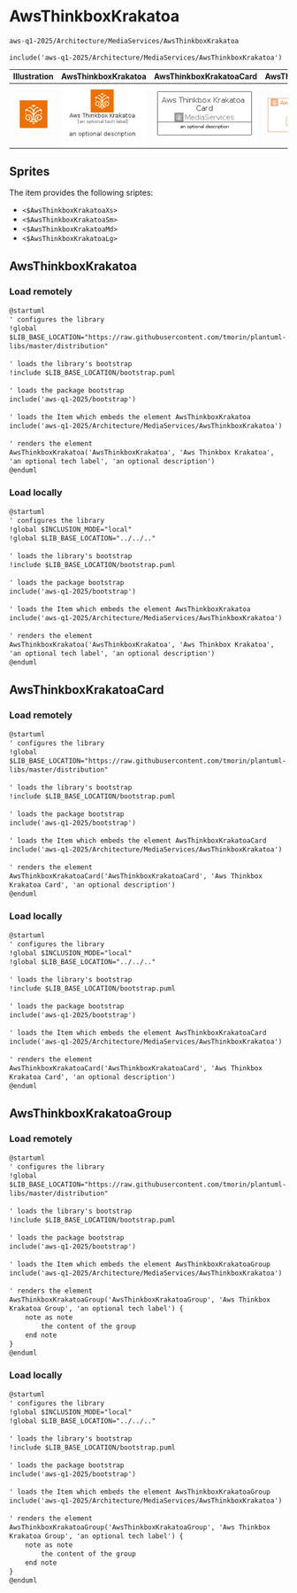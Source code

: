 # AwsThinkboxKrakatoa


```text
aws-q1-2025/Architecture/MediaServices/AwsThinkboxKrakatoa
```

```text
include('aws-q1-2025/Architecture/MediaServices/AwsThinkboxKrakatoa')
```



| Illustration | AwsThinkboxKrakatoa | AwsThinkboxKrakatoaCard | AwsThinkboxKrakatoaGroup |
| :---: | :---: | :---: | :---: |
| ![illustration for Illustration](../../../aws-q1-2025/Architecture/MediaServices/AwsThinkboxKrakatoa.png) | ![illustration for AwsThinkboxKrakatoa](../../../aws-q1-2025/Architecture/MediaServices/AwsThinkboxKrakatoa.Local.png) | ![illustration for AwsThinkboxKrakatoaCard](../../../aws-q1-2025/Architecture/MediaServices/AwsThinkboxKrakatoaCard.Local.png) | ![illustration for AwsThinkboxKrakatoaGroup](../../../aws-q1-2025/Architecture/MediaServices/AwsThinkboxKrakatoaGroup.Local.png) |



## Sprites
The item provides the following sriptes:

- `<$AwsThinkboxKrakatoaXs>`
- `<$AwsThinkboxKrakatoaSm>`
- `<$AwsThinkboxKrakatoaMd>`
- `<$AwsThinkboxKrakatoaLg>`





## AwsThinkboxKrakatoa

### Load remotely
```plantuml
@startuml
' configures the library
!global $LIB_BASE_LOCATION="https://raw.githubusercontent.com/tmorin/plantuml-libs/master/distribution"

' loads the library's bootstrap
!include $LIB_BASE_LOCATION/bootstrap.puml

' loads the package bootstrap
include('aws-q1-2025/bootstrap')

' loads the Item which embeds the element AwsThinkboxKrakatoa
include('aws-q1-2025/Architecture/MediaServices/AwsThinkboxKrakatoa')

' renders the element
AwsThinkboxKrakatoa('AwsThinkboxKrakatoa', 'Aws Thinkbox Krakatoa', 'an optional tech label', 'an optional description')
@enduml
```

### Load locally
```plantuml
@startuml
' configures the library
!global $INCLUSION_MODE="local"
!global $LIB_BASE_LOCATION="../../.."

' loads the library's bootstrap
!include $LIB_BASE_LOCATION/bootstrap.puml

' loads the package bootstrap
include('aws-q1-2025/bootstrap')

' loads the Item which embeds the element AwsThinkboxKrakatoa
include('aws-q1-2025/Architecture/MediaServices/AwsThinkboxKrakatoa')

' renders the element
AwsThinkboxKrakatoa('AwsThinkboxKrakatoa', 'Aws Thinkbox Krakatoa', 'an optional tech label', 'an optional description')
@enduml
```

## AwsThinkboxKrakatoaCard

### Load remotely
```plantuml
@startuml
' configures the library
!global $LIB_BASE_LOCATION="https://raw.githubusercontent.com/tmorin/plantuml-libs/master/distribution"

' loads the library's bootstrap
!include $LIB_BASE_LOCATION/bootstrap.puml

' loads the package bootstrap
include('aws-q1-2025/bootstrap')

' loads the Item which embeds the element AwsThinkboxKrakatoaCard
include('aws-q1-2025/Architecture/MediaServices/AwsThinkboxKrakatoa')

' renders the element
AwsThinkboxKrakatoaCard('AwsThinkboxKrakatoaCard', 'Aws Thinkbox Krakatoa Card', 'an optional description')
@enduml
```

### Load locally
```plantuml
@startuml
' configures the library
!global $INCLUSION_MODE="local"
!global $LIB_BASE_LOCATION="../../.."

' loads the library's bootstrap
!include $LIB_BASE_LOCATION/bootstrap.puml

' loads the package bootstrap
include('aws-q1-2025/bootstrap')

' loads the Item which embeds the element AwsThinkboxKrakatoaCard
include('aws-q1-2025/Architecture/MediaServices/AwsThinkboxKrakatoa')

' renders the element
AwsThinkboxKrakatoaCard('AwsThinkboxKrakatoaCard', 'Aws Thinkbox Krakatoa Card', 'an optional description')
@enduml
```

## AwsThinkboxKrakatoaGroup

### Load remotely
```plantuml
@startuml
' configures the library
!global $LIB_BASE_LOCATION="https://raw.githubusercontent.com/tmorin/plantuml-libs/master/distribution"

' loads the library's bootstrap
!include $LIB_BASE_LOCATION/bootstrap.puml

' loads the package bootstrap
include('aws-q1-2025/bootstrap')

' loads the Item which embeds the element AwsThinkboxKrakatoaGroup
include('aws-q1-2025/Architecture/MediaServices/AwsThinkboxKrakatoa')

' renders the element
AwsThinkboxKrakatoaGroup('AwsThinkboxKrakatoaGroup', 'Aws Thinkbox Krakatoa Group', 'an optional tech label') {
    note as note
        the content of the group
    end note
}
@enduml
```

### Load locally
```plantuml
@startuml
' configures the library
!global $INCLUSION_MODE="local"
!global $LIB_BASE_LOCATION="../../.."

' loads the library's bootstrap
!include $LIB_BASE_LOCATION/bootstrap.puml

' loads the package bootstrap
include('aws-q1-2025/bootstrap')

' loads the Item which embeds the element AwsThinkboxKrakatoaGroup
include('aws-q1-2025/Architecture/MediaServices/AwsThinkboxKrakatoa')

' renders the element
AwsThinkboxKrakatoaGroup('AwsThinkboxKrakatoaGroup', 'Aws Thinkbox Krakatoa Group', 'an optional tech label') {
    note as note
        the content of the group
    end note
}
@enduml
```

